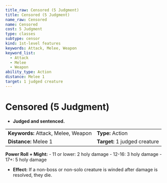 ```yaml
---
title_raw: Censored (5 Judgment)
title: Censored (5 Judgment)
name_raw: Censored
name: Censored
cost: 5 Judgment
type: classes
subtype: censor
kind: 1st-level features
keywords: Attack, Melee, Weapon
keyword_list:
  - Attack
  - Melee
  - Weapon
ability_type: Action
distance: Melee 1
target: 1 judged creature
---
```


# Censored (5 Judgment)

- **Judged and sentenced.**

|                                     |                               |
| :---------------------------------- | :---------------------------- |
| **Keywords:** Attack, Melee, Weapon | **Type:** Action              |
| **Distance:** Melee 1               | **Target:** 1 judged creature |

**Power Roll + Might:** - 11 or lower: 2 holy damage - 12-16: 3 holy damage - 17+: 5 holy damage

- **Effect:** If a non-boss or non-solo creature is winded after damage is resolved, they die.
